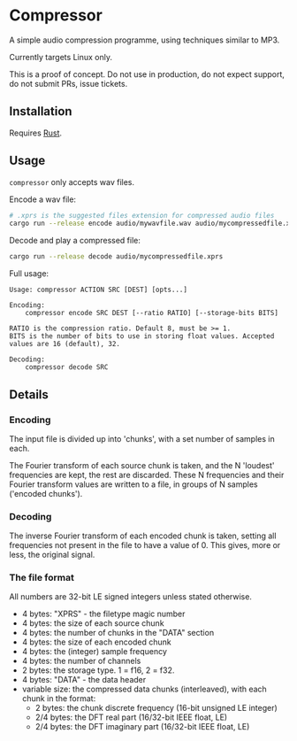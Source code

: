 # Compressor

A simple audio compression programme, using techniques similar to MP3.

Currently targets Linux only.

This is a proof of concept. Do not use in production, do not expect support, do not submit PRs, issue tickets.

## Installation

Requires [Rust](https://rustup.rs/).

## Usage

`compressor` only accepts wav files.

Encode a wav file:

```bash
# .xprs is the suggested files extension for compressed audio files
cargo run --release encode audio/mywavfile.wav audio/mycompressedfile.xprs
```

Decode and play a compressed file:

```bash
cargo run --release decode audio/mycompressedfile.xprs
```

Full usage:

```
Usage: compressor ACTION SRC [DEST] [opts...]

Encoding:
	compressor encode SRC DEST [--ratio RATIO] [--storage-bits BITS]

RATIO is the compression ratio. Default 8, must be >= 1.
BITS is the number of bits to use in storing float values. Accepted values are 16 (default), 32.

Decoding:
	compressor decode SRC
```

## Details

### Encoding

The input file is divided up into 'chunks', with a set number of samples in each.

The Fourier transform of each source chunk is taken, and the N 'loudest' frequencies are kept,
the rest are discarded. These N frequencies and their Fourier transform values are written to
a file, in groups of N samples ('encoded chunks').

### Decoding

The inverse Fourier transform of each encoded chunk is taken, setting all frequencies not present in the file
to have a value of 0. This gives, more or less, the original signal.

### The file format

All numbers are 32-bit LE signed integers unless stated otherwise.

- 4 bytes: "XPRS" - the filetype magic number
- 4 bytes: the size of each source chunk
- 4 bytes: the number of chunks in the "DATA" section
- 4 bytes: the size of each encoded chunk
- 4 bytes: the (integer) sample frequency
- 4 bytes: the number of channels
- 2 bytes: the storage type. 1 = f16, 2 = f32.
- 4 bytes: "DATA" - the data header
- variable size: the compressed data chunks (interleaved), with each chunk in the format:
  - 2 bytes: the chunk discrete frequency (16-bit unsigned LE integer)
  - 2/4 bytes: the DFT real part (16/32-bit IEEE float, LE)
  - 2/4 bytes: the DFT imaginary part (16/32-bit IEEE float, LE)
